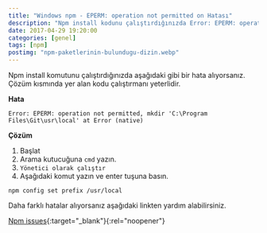 ```yaml
---
title: "Windows npm - EPERM: operation not permitted on Hatası"
description: "Npm install kodunu çalıştırdığınızda Error: EPERM: operation not permitted şekilde hatanın çözümü.."
date: 2017-04-29 19:20:00
categories: [genel]
tags: [npm]
postimg: "npm-paketlerinin-bulundugu-dizin.webp"
---
```


Npm install komutunu çalıştırdığınızda aşağıdaki gibi bir hata alıyorsanız. Çözüm kısmında yer alan kodu çalıştırmanı yeterlidir. 

**Hata**

```
Error: EPERM: operation not permitted, mkdir 'C:\Program Files\Git\usr\local' at Error (native)
```

**Çözüm**

1. Başlat 
2. Arama kutucuğuna `cmd` yazın. 
3. `Yönetici olarak çalıştır`
4. Aşağıdaki komut yazın ve enter tuşuna basın.

```
npm config set prefix /usr/local
```

Daha farklı hatalar alıyorsanız aşağıdaki linkten yardım alabilirsiniz.

[Npm issues](https://github.com/npm/npm/issues){:target="_blank"}{:rel="noopener"}